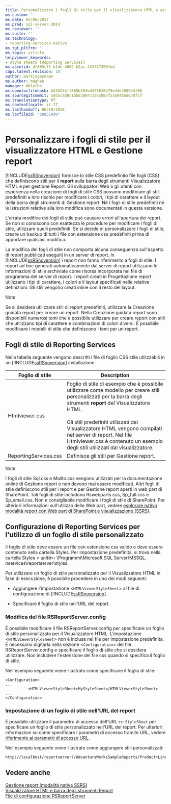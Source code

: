 ```yaml
---
title: Personalizzare i fogli di stile per il visualizzatore HTML e gestione Report | Documenti Microsoft
ms.custom: ''
ms.date: 03/06/2017
ms.prod: sql-server-2014
ms.reviewer: ''
ms.suite: ''
ms.technology:
- reporting-services-native
ms.tgt_pltfrm: ''
ms.topic: article
helpviewer_keywords:
- style sheets [Reporting Services]
ms.assetid: df805cff-b1de-4062-b2ac-423f37390fbd
caps.latest.revision: 18
author: markingmyname
ms.author: maghan
manager: mblythe
ms.openlocfilehash: b24525eff885b183b34f5810d79e44e4509e3f06
ms.sourcegitcommit: 5dd5cad0c1bbd308471d6c885f516948ad67dfcf
ms.translationtype: MT
ms.contentlocale: it-IT
ms.lasthandoff: 06/19/2018
ms.locfileid: "36055430"
---
```

# <a name="customize-style-sheets-for-html-viewer-and-report-manager"></a>Personalizzare i fogli di stile per il visualizzatore HTML e Gestione report
  [!INCLUDE[ssRSnoversion](../includes/ssrsnoversion-md.md)] fornisce lo stile CSS predefinito file fogli (CSS) che definiscono stili per il **report** sulla barra degli strumenti Visualizzatore HTML e per gestione Report. Gli sviluppatori Web o gli utenti con esperienza nella creazione di fogli di stile CSS possono modificare gli stili predefiniti a loro rischio per modificare i colori, i tipi di carattere e il layout della barra degli strumenti di Gestione report. Né i fogli di stile predefiniti né le istruzioni relative alla loro modifica sono documentati in questa versione.  
  
 L'errata modifica dei fogli di stile può causare errori all'apertura dei report. Se non si conoscono con esattezza le procedure per modificare i fogli di stile, utilizzare quelli predefiniti. Se si decide di personalizzare i fogli di stile, creare un backup di tutti i file con estensione css predefiniti prima di apportare qualsiasi modifica.  
  
 La modifica dei fogli di stile non comporta alcuna conseguenza sull'aspetto di report pubblicati eseguiti in un server di report. In [!INCLUDE[ssRSnoversion](../includes/ssrsnoversion-md.md)] i report non fanno riferimento a fogli di stile. I report ad hoc generati automaticamente dal server di report utilizzano le informazioni di stile archiviate come risorsa incorporata nei file di programma del server di report. I report creati in Progettazione report utilizzano i tipi di carattere, i colori e il layout specificati nelle relative definizioni. Gli stili vengono creati inline con il resto del layout.  
  
> [!NOTE]  
>  Se si desidera utilizzare stili di report predefiniti, utilizzare la Creazione guidata report per creare un report. Nella Creazione guidata report sono disponibili numerosi temi che è possibile utilizzare per creare report con stili che utilizzano tipi di carattere e combinazioni di colori diversi. È possibile modificare i modelli di stile che definiscono i temi per un report.  
  
## <a name="reporting-services-style-sheets"></a>Fogli di stile di Reporting Services  
 Nella tabella seguente vengono descritti i file di foglio CSS stile utilizzabili in un [!INCLUDE[ssRSnoversion](../includes/ssrsnoversion-md.md)] installazione.  
  
|Foglio di stile|Description|  
|-----------------|-----------------|  
|Htmlviewer.css|Foglio di stile di esempio che è possibile utilizzare come modello per creare stili personalizzati per la barra degli strumenti **report** del Visualizzatore HTML.<br /><br /> Gli stili predefiniti utilizzati dal Visualizzatore HTML vengono compilati nel server di report. Nel file Htmlviewer.css è contenuto un esempio degli stili utilizzati dal visualizzatore.|  
|ReportingServices.css|Definisce gli stili per Gestione report.|  
  
> [!NOTE]  
>  I fogli di stile Sql.css e Mailto.css vengono utilizzati per la documentazione online di Gestione report e non devono mai essere modificati. Altri fogli di stile definiscono stili per i report e per Gestione report aperti in web part di SharePoint. Tali fogli di stile includono Rswebparts.css, Sp_full.css e Sp_small.css. Non è consigliabile modificare i fogli di stile di SharePoint. Per ulteriori informazioni sull'utilizzo delle Web part, vedere [esplorare nativo modalità report con Web part di SharePoint e visualizzazione &#40;SSRS&#41;](reports/view-and-explore-native-mode-reports-using-sharepoint-web-parts-ssrs.md).  
  
## <a name="configuring-reporting-services-to-use-a-custom-style-sheet"></a>Configurazione di Reporting Services per l'utilizzo di un foglio di stile personalizzato  
 Il foglio di stile deve essere un file con estensione css valido e deve essere contenuto nella cartella Styles. Per impostazione predefinita, si trova nella cartella Styles \< *unità*>: \Programmi\Microsoft SQL Server\MSSQL. *n*services\reportserver\styles.  
  
 Per utilizzare un foglio di stile personalizzato per il Visualizzatore HTML in fase di esecuzione, è possibile procedere in uno dei modi seguenti:  
  
-   Aggiungere l'impostazione <`HTMLViewerStyleSheet`> al file di configurazione di [!INCLUDE[ssRSnoversion](../includes/ssrsnoversion-md.md)].  
  
-   Specificare il foglio di stile nell'URL del report.  
  
### <a name="modifying-the-rsreportserverconfig-file"></a>Modifica del file RSReportServer.config  
 È possibile modificare il file RSReportServer.config per specificare un foglio di stile personalizzato per il Visualizzatore HTML. L'impostazione <`HTMLViewerStyleSheet`> non è inclusa nel file per impostazione predefinita. È necessario digitarla nella sezione <`Configuration`> del file RSReportServer.config e specificare il foglio di stile che si desidera utilizzare. Non includere l'estensione del file css quando si specifica il foglio di stile.  
  
 Nell'esempio seguente viene illustrato come specificare il foglio di stile:  
  
```  
<Configuration>  
...  
          <HTMLViewerStyleSheet>MyStyleSheet</HTMLViewerStyleSheet>  
...  
</Configuration>  
```  
  
### <a name="specifying-a-style-sheet-on-a-report-url"></a>Impostazione di un foglio di stile nell'URL del report  
 È possibile utilizzare il parametro di accesso dell'URL `rc:StyleSheet` per specificare un foglio di stile personalizzato nell'URL del report. Per ulteriori informazioni su come specificare i parametri di accesso tramite URL, vedere [riferimento ai parametri di accesso URL](url-access-parameter-reference.md).  
  
 Nell'esempio seguente viene illustrato come aggiungere stili personalizzati:  
  
```  
http://localhost/reportserver?/AdventureWorksSampleReports/Product+Line+Sales&rs:Command=Render&rc:Stylesheet=MyStyleSheet  
```  
  
## <a name="see-also"></a>Vedere anche  
 [Gestione report &#40;modalità nativa SSRS&#41;](../../2014/reporting-services/report-manager-ssrs-native-mode.md)   
 [Visualizzatore HTML e barra degli strumenti Report](html-viewer-and-the-report-toolbar.md)   
 [File di configurazione RSReportServer](report-server/rsreportserver-config-configuration-file.md)  
  
  